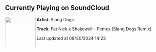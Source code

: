 ## Currently Playing on SoundCloud

[<img align="left" width="100" src="https://i1.sndcdn.com/artworks-7Ij44ebGYYwMIMai-PcleNw-t500x500.jpg">](https://soundcloud.com/slangdogs/fat-nick-x-shakewell-pemex-slang-dogs-remix)

**Artist**: Slang Dogs 

**Track**: Fat Nick x Shakewell - Pemex (Slang Dogs Remix)

Last updated at 08/30/2024 14:23
